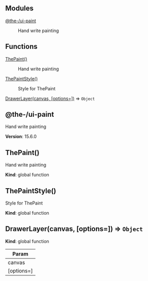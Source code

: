 <!--- Code generated by @the-/script-doc. DO NOT EDIT. -->

## Modules

<dl>
<dt><a href="#module_@the-/ui-paint">@the-/ui-paint</a></dt>
<dd><p>Hand write painting</p>
</dd>
</dl>

## Functions

<dl>
<dt><a href="#ThePaint">ThePaint()</a></dt>
<dd><p>Hand write painting</p>
</dd>
<dt><a href="#ThePaintStyle">ThePaintStyle()</a></dt>
<dd><p>Style for ThePaint</p>
</dd>
<dt><a href="#DrawerLayer">DrawerLayer(canvas, [options&#x3D;])</a> ⇒ <code>Object</code></dt>
<dd></dd>
</dl>

<a name="module_@the-/ui-paint"></a>

## @the-/ui-paint
Hand write painting

**Version**: 15.6.0  
<a name="ThePaint"></a>

## ThePaint()
Hand write painting

**Kind**: global function  
<a name="ThePaintStyle"></a>

## ThePaintStyle()
Style for ThePaint

**Kind**: global function  
<a name="DrawerLayer"></a>

## DrawerLayer(canvas, [options&#x3D;]) ⇒ <code>Object</code>
**Kind**: global function  

| Param |
| --- |
| canvas | 
| [options=] | 

